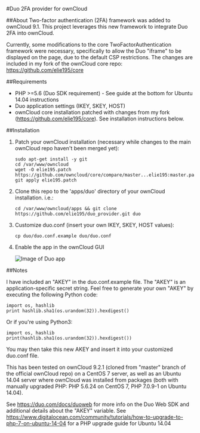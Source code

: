 #Duo 2FA provider for ownCloud

##About
Two-factor authentication (2FA) framework was added to ownCloud 9.1. This project leverages this new framework to integrate Duo 2FA into ownCloud.

Currently, some modifications to the core TwoFactorAuthentication framework were necessary, specifically to allow the Duo "iframe" to be displayed on the page, due to the default CSP restrictions. The changes are included in my fork of the ownCloud core repo: https://github.com/elie195/core

##Requirements

- PHP >=5.6 (Duo SDK requirement) - See guide at the bottom for Ubuntu 14.04 instructions
- Duo application settings (IKEY, SKEY, HOST)
- ownCloud core installation patched with changes from my fork (https://github.com/elie195/core). See installation instructions below.
    
##Installation

1. Patch your ownCloud installation (necessary while changes to the main ownCloud repo haven't been merged yet):

    ```
    sudo apt-get install -y git
    cd /var/www/owncloud
    wget -O elie195.patch https://github.com/owncloud/core/compare/master...elie195:master.patch
    git apply elie195.patch
    ```

2. Clone this repo to the 'apps/duo' directory of your ownCloud installation. i.e.:

    ```
    cd /var/www/owncloud/apps && git clone https://github.com/elie195/duo_provider.git duo
    ```
    
3. Customize duo.conf (insert your own IKEY, SKEY, HOST values):

    ```
    cp duo/duo.conf.example duo/duo.conf
    ```
    
4. Enable the app in the ownCloud GUI

    ![Image of Duo app](https://github.com/elie195/duo_provider/raw/master/misc/duo.PNG)


##Notes

I have included an "AKEY" in the duo.conf.example file. The "AKEY" is an application-specific secret string. Feel free to generate your own "AKEY" by executing the following Python code:

    import os, hashlib
    print hashlib.sha1(os.urandom(32)).hexdigest()

Or if you're using Python3:

    import os, hashlib
    print(hashlib.sha1(os.urandom(32)).hexdigest())

You may then take this new AKEY and insert it into your customized duo.conf file.

This has been tested on ownCloud 9.2.1 (cloned from "master" branch of the official ownCloud repo) on a CentOS 7 server, as well as an Ubuntu 14.04 server where ownCloud was installed from packages (both with manually upgraded PHP: PHP 5.6.24 on CentOS 7, PHP 7.0.9-1 on Ubuntu 14.04). 

See https://duo.com/docs/duoweb for more info on the Duo Web SDK and additional details about the "AKEY" variable.
See https://www.digitalocean.com/community/tutorials/how-to-upgrade-to-php-7-on-ubuntu-14-04 for a PHP upgrade guide for Ubuntu 14.04
